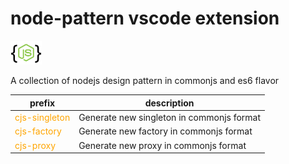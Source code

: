 # node-pattern vscode extension

<img src="resources/icon.png" width="50" /> <br>

A collection of nodejs design pattern in commonjs and es6 flavor


<table>
<thead></thead>
<tr>
<th>prefix</th>
<th>description</th>
</tr>
<tbody>
<tr>
<td>
<span style="color:orange">cjs-singleton</span>
</td>
<td>
Generate new singleton in commonjs format
</td>
</tr>
<tr>
<td>
<span style="color:orange">cjs-factory</span>
</td>
<td>
Generate new factory in commonjs format
</td>
</tr>
<tr>
<td>
<span style="color:orange">cjs-proxy</span>
</td>
<td>
Generate new proxy in commonjs format
</td>
</tr>
</tbody>
</table>
